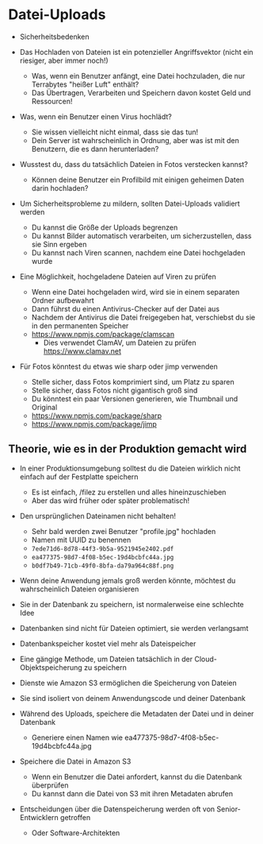 # Datei-Uploads

- Sicherheitsbedenken
- Das Hochladen von Dateien ist ein potenzieller Angriffsvektor (nicht ein riesiger, aber immer noch!)
  - Was, wenn ein Benutzer anfängt, eine Datei hochzuladen, die nur Terrabytes "heißer Luft" enthält?
  - Das Übertragen, Verarbeiten und Speichern davon kostet Geld und Ressourcen!
  
- Was, wenn ein Benutzer einen Virus hochlädt?
  - Sie wissen vielleicht nicht einmal, dass sie das tun!
  - Dein Server ist wahrscheinlich in Ordnung, aber was ist mit den Benutzern, die es dann herunterladen?

- Wusstest du, dass du tatsächlich Dateien in Fotos verstecken kannst?
  - Können deine Benutzer ein Profilbild mit einigen geheimen Daten darin hochladen?

- Um Sicherheitsprobleme zu mildern, sollten Datei-Uploads validiert werden
  - Du kannst die Größe der Uploads begrenzen
  - Du kannst Bilder automatisch verarbeiten, um sicherzustellen, dass sie Sinn ergeben
  - Du kannst nach Viren scannen, nachdem eine Datei hochgeladen wurde

- Eine Möglichkeit, hochgeladene Dateien auf Viren zu prüfen
  - Wenn eine Datei hochgeladen wird, wird sie in einem separaten Ordner aufbewahrt
  - Dann führst du einen Antivirus-Checker auf der Datei aus
  - Nachdem der Antivirus die Datei freigegeben hat, verschiebst du sie in den permanenten Speicher
  - https://www.npmjs.com/package/clamscan
    - Dies verwendet ClamAV, um Dateien zu prüfen https://www.clamav.net
  
- Für Fotos könntest du etwas wie sharp oder jimp verwenden
  - Stelle sicher, dass Fotos komprimiert sind, um Platz zu sparen
  - Stelle sicher, dass Fotos nicht gigantisch groß sind
  - Du könntest ein paar Versionen generieren, wie Thumbnail und Original
  - https://www.npmjs.com/package/sharp
  - https://www.npmjs.com/package/jimp

## Theorie, wie es in der Produktion gemacht wird

- In einer Produktionsumgebung solltest du die Dateien wirklich nicht einfach auf der Festplatte speichern
  - Es ist einfach, /filez zu erstellen und alles hineinzuschieben
  - Aber das wird früher oder später problematisch!

- Den ursprünglichen Dateinamen nicht behalten!
  - Sehr bald werden zwei Benutzer "profile.jpg" hochladen
  - Namen mit UUID zu benennen
  - `7ede71d6-8d78-44f3-9b5a-9521945e2402.pdf`
  - `ea477375-98d7-4f08-b5ec-19d4bcbfc44a.jpg`
  - `b0df7b49-71cb-49f0-8bfa-da79a964c88f.png`

- Wenn deine Anwendung jemals groß werden könnte, möchtest du wahrscheinlich Dateien organisieren
- Sie in der Datenbank zu speichern, ist normalerweise eine schlechte Idee
- Datenbanken sind nicht für Dateien optimiert, sie werden verlangsamt
- Datenbankspeicher kostet viel mehr als Dateispeicher
- Eine gängige Methode, um Dateien tatsächlich in der Cloud-Objektspeicherung zu speichern
- Dienste wie Amazon S3 ermöglichen die Speicherung von Dateien
- Sie sind isoliert von deinem Anwendungscode und deiner Datenbank
- Während des Uploads, speichere die Metadaten der Datei und in deiner Datenbank
  - Generiere einen Namen wie ea477375-98d7-4f08-b5ec-19d4bcbfc44a.jpg
- Speichere die Datei in Amazon S3
  - Wenn ein Benutzer die Datei anfordert, kannst du die Datenbank überprüfen
  - Du kannst dann die Datei von S3 mit ihren Metadaten abrufen

- Entscheidungen über die Datenspeicherung werden oft von Senior-Entwicklern getroffen
  - Oder Software-Architekten